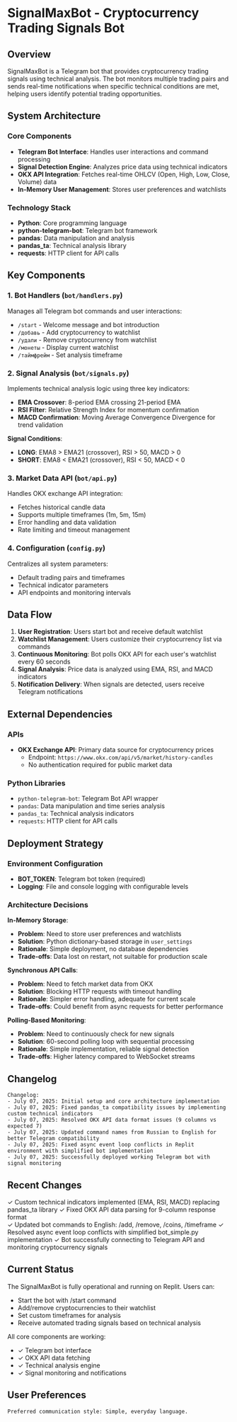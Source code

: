 # SignalMaxBot - Cryptocurrency Trading Signals Bot

## Overview

SignalMaxBot is a Telegram bot that provides cryptocurrency trading signals using technical analysis. The bot monitors multiple trading pairs and sends real-time notifications when specific technical conditions are met, helping users identify potential trading opportunities.

## System Architecture

### Core Components
- **Telegram Bot Interface**: Handles user interactions and command processing
- **Signal Detection Engine**: Analyzes price data using technical indicators
- **OKX API Integration**: Fetches real-time OHLCV (Open, High, Low, Close, Volume) data
- **In-Memory User Management**: Stores user preferences and watchlists

### Technology Stack
- **Python**: Core programming language
- **python-telegram-bot**: Telegram bot framework
- **pandas**: Data manipulation and analysis
- **pandas_ta**: Technical analysis library
- **requests**: HTTP client for API calls

## Key Components

### 1. Bot Handlers (`bot/handlers.py`)
Manages all Telegram bot commands and user interactions:
- `/start` - Welcome message and bot introduction
- `/добавь` - Add cryptocurrency to watchlist
- `/удали` - Remove cryptocurrency from watchlist
- `/монеты` - Display current watchlist
- `/таймфрейм` - Set analysis timeframe

### 2. Signal Analysis (`bot/signals.py`)
Implements technical analysis logic using three key indicators:
- **EMA Crossover**: 8-period EMA crossing 21-period EMA
- **RSI Filter**: Relative Strength Index for momentum confirmation
- **MACD Confirmation**: Moving Average Convergence Divergence for trend validation

**Signal Conditions**:
- **LONG**: EMA8 > EMA21 (crossover), RSI > 50, MACD > 0
- **SHORT**: EMA8 < EMA21 (crossover), RSI < 50, MACD < 0

### 3. Market Data API (`bot/api.py`)
Handles OKX exchange API integration:
- Fetches historical candle data
- Supports multiple timeframes (1m, 5m, 15m)
- Error handling and data validation
- Rate limiting and timeout management

### 4. Configuration (`config.py`)
Centralizes all system parameters:
- Default trading pairs and timeframes
- Technical indicator parameters
- API endpoints and monitoring intervals

## Data Flow

1. **User Registration**: Users start bot and receive default watchlist
2. **Watchlist Management**: Users customize their cryptocurrency list via commands
3. **Continuous Monitoring**: Bot polls OKX API for each user's watchlist every 60 seconds
4. **Signal Analysis**: Price data is analyzed using EMA, RSI, and MACD indicators
5. **Notification Delivery**: When signals are detected, users receive Telegram notifications

## External Dependencies

### APIs
- **OKX Exchange API**: Primary data source for cryptocurrency prices
  - Endpoint: `https://www.okx.com/api/v5/market/history-candles`
  - No authentication required for public market data

### Python Libraries
- `python-telegram-bot`: Telegram Bot API wrapper
- `pandas`: Data manipulation and time series analysis
- `pandas_ta`: Technical analysis indicators
- `requests`: HTTP client for API calls

## Deployment Strategy

### Environment Configuration
- **BOT_TOKEN**: Telegram bot token (required)
- **Logging**: File and console logging with configurable levels

### Architecture Decisions

**In-Memory Storage**: 
- **Problem**: Need to store user preferences and watchlists
- **Solution**: Python dictionary-based storage in `user_settings`
- **Rationale**: Simple deployment, no database dependencies
- **Trade-offs**: Data lost on restart, not suitable for production scale

**Synchronous API Calls**:
- **Problem**: Need to fetch market data from OKX
- **Solution**: Blocking HTTP requests with timeout handling
- **Rationale**: Simpler error handling, adequate for current scale
- **Trade-offs**: Could benefit from async requests for better performance

**Polling-Based Monitoring**:
- **Problem**: Need to continuously check for new signals
- **Solution**: 60-second polling loop with sequential processing
- **Rationale**: Simple implementation, reliable signal detection
- **Trade-offs**: Higher latency compared to WebSocket streams

## Changelog

```
Changelog:
- July 07, 2025: Initial setup and core architecture implementation
- July 07, 2025: Fixed pandas_ta compatibility issues by implementing custom technical indicators
- July 07, 2025: Resolved OKX API data format issues (9 columns vs expected 7)
- July 07, 2025: Updated command names from Russian to English for better Telegram compatibility
- July 07, 2025: Fixed async event loop conflicts in Replit environment with simplified bot implementation
- July 07, 2025: Successfully deployed working Telegram bot with signal monitoring
```

## Recent Changes

✓ Custom technical indicators implemented (EMA, RSI, MACD) replacing pandas_ta library
✓ Fixed OKX API data parsing for 9-column response format  
✓ Updated bot commands to English: /add, /remove, /coins, /timeframe
✓ Resolved async event loop conflicts with simplified bot_simple.py implementation
✓ Bot successfully connecting to Telegram API and monitoring cryptocurrency signals

## Current Status

The SignalMaxBot is fully operational and running on Replit. Users can:
- Start the bot with /start command
- Add/remove cryptocurrencies to their watchlist
- Set custom timeframes for analysis
- Receive automated trading signals based on technical analysis

All core components are working:
- ✓ Telegram bot interface
- ✓ OKX API data fetching
- ✓ Technical analysis engine
- ✓ Signal monitoring and notifications

## User Preferences

```
Preferred communication style: Simple, everyday language.
```
